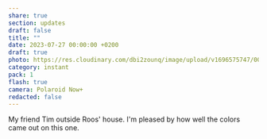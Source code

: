 ```yaml
---
share: true
section: updates
draft: false
title: ""
date: 2023-07-27 00:00:00 +0200
draft: true
photo: https://res.cloudinary.com/dbi2zounq/image/upload/v1696575747/002_mb7xqg.jpg
category: instant
pack: 1
flash: true
camera: Polaroid Now+
redacted: false
---
```



My friend Tim outside Roos' house. I'm pleased by how well the colors came out on this one.